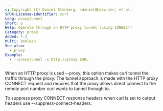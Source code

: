 ```yaml
---
c: Copyright (C) Daniel Stenberg, <daniel@haxx.se>, et al.
SPDX-License-Identifier: curl
Long: proxytunnel
Short: p
Help: Operate through an HTTP proxy tunnel (using CONNECT)
Category: proxy
Added: 7.3
Multi: boolean
See-also:
  - proxy
Example:
  - --proxytunnel -x http://proxy $URL
---
```


When an HTTP proxy is used --proxy, this option makes curl tunnel the traffic
through the proxy. The tunnel approach is made with the HTTP proxy CONNECT
request and requires that the proxy allows direct connect to the remote port
number curl wants to tunnel through to.

To suppress proxy CONNECT response headers when curl is set to output headers
use --suppress-connect-headers.
